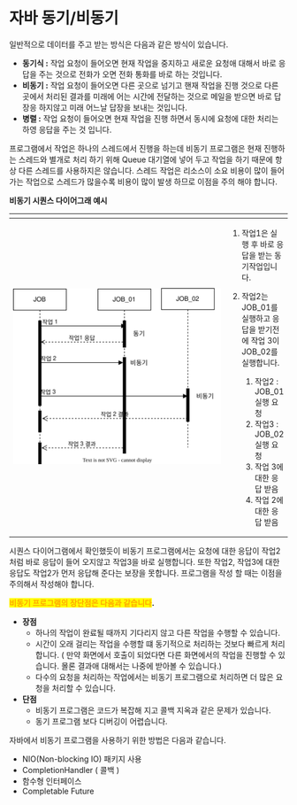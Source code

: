 # 자바 동기/비동기

일반적으로 데이터를 주고 받는 방식은 다음과 같은 방식이 있습니다.

* **동기식  :**  작업 요청이 들어오면 현재 작업을 중지하고 새로운 요청애 대해서 바로 응답을 주는 것으로  전화가 오면 전화 통화를 바로 하는 것입니다.&#x20;
* **비동기 :**  작업 요청이 들어오면 다른 곳으로 넘기고 핸재 작업을 진행 것으로 다른 곳에서 처리된 결과를 미래에 어는 시간에 전달하는 것으로 메일을 받으면 바로 답장응 하지않고 미래 어느날 답장을 보내는 것입니다.&#x20;
* **병렬 :** 작업 요청이 들어오면 현재 작업을 진행 하면서 동시에 요청에 대한 처리는 하영 응답을 주는 것 입니다. &#x20;

프로그램에서  작업은 하나의 스레드에서 진행을 하는데 비동기 프로그램은 현재 진행하는 스레드와 별개로 처리 하기 위해 Queue 대기열에 넣어 두고 작업을 하기 때문에 항상 다른 스레드를 사용하지은 않습니다. 스레드 작업은 리소스이 소요 비용이 많이 들어가는 작업으로 스레드가 많을수록 비용이 많이 발생 하므로 이점을 주의 해야 합니다.

**비동기 시퀀스 다이어그래 예시**

<table data-header-hidden><thead><tr><th width="402"></th><th></th></tr></thead><tbody><tr><td><p></p><p><img src="../../../.gitbook/assets/비동기동기.svg" alt="동기/비동기" data-size="original"></p></td><td><ol><li>작업1은 실행 후 바로 응답을 받는 동기작업입니다.</li><li><p>작업2는 JOB_01를 실행하고 응답을 받기전에 작업 3이  JOB_02를 실행합니다. </p><ol><li>작업2 : JOB_01 실행  요청 </li><li>작업3 : JOB_02 실행  요청 </li><li>작업 3에 대한 응답 받음</li><li>작업 2에 대한 응답 받음</li></ol></li></ol></td></tr></tbody></table>

시퀀스 다이어그램에서 확인했듯이 비동기 프로그램에서는 요청에 대한 응답이 작업2 처럼 바로 응답이 들어 오지않고 작업3을 바로 실행합니다. 또한 작업2, 작업3에 대한 응답도 작업2가 먼저 응답해 준다는 보장을 못합니다. 프로그램을 작성 할 때는 이점을 주의해서 작성해야 합니다.&#x20;

<mark style="color:orange;">**비동기 프로그램의 장단점은 다음과 같습니다**</mark>**.**

* **장점**
  * 하나의 작업이 완료될 때까지 기다리지 않고 다른 작업을 수행할 수 있습니다.
  * 시간이 오래 걸리는 작업을 수행할 떄 동기적으로 처리하는 것보다 빠르게 처리 합니다. ( 만약 화면에서 호출이 되었다면 다른 화면에서의 작업을 진행할 수 있습니다. 몰론 결과애 대해서는 나중에 받아볼 수 있습니다.)
  * 다수의 요청을 처리하는 작업에서는 비동기 프로그램으로 처리하면 더 많은 요청을 처리할 수 있습니다.
* **단점**
  * 비동기 프로그램은 코드가 복잡해 지고 콜백 지옥과 같은 문제가 있습니다.
  * 동기 프로그램 보다 디버깅이 어렵습니다.

자바에서 비동기 프로그램을 사용하기 위한 방법은 다음과 같습니다.

* NIO(Non-blocking IO) 패키지 사용
* CompletionHandler ( 콜백 )
* 함수형 인터페이스
* Completable Future&#x20;
